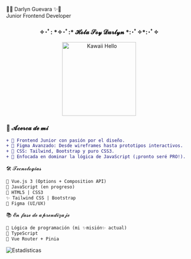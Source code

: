 🌸✨ Darlyn Guevara ✨🌸 <br/>
Junior Frontend Developer

<h3 align="center"> 
  ✧･ﾟ: *✧･ﾟ:* 𝓗𝓸𝓵𝓪 𝓢𝓸𝔂 𝓓𝓪𝓻𝓵𝔂𝓷 *:･ﾟ✧*:･ﾟ✧
</h3>

<p align="center">
  <img src="https://media.tenor.com/Feo_J4HwNnkAAAAi/cute.gif" width="200" alt="Kawaii Hello">
</p>

### **💝 𝓐𝓬𝓮𝓻𝓬𝓪 𝓭𝓮 𝓶𝓲**  
```diff
+ 🎀 Frontend Junior con pasión por el diseño.
+ 🎨 Figma Avanzado: Desde wireframes hasta prototipos interactivos.
+ 🌈 CSS: Tailwind, Bootstrap y puro CSS3.
+ 🧠 Enfocada en dominar la lógica de JavaScript (¡pronto seré PRO!).
```
🛠️ 𝓣𝓮𝓬𝓷𝓸𝓵𝓸𝓰𝓲𝓪𝓼
```diff
🌷 Vue.js 3 (Options + Composition API)  
🌸 JavaScript (en progreso)  
🍑 HTML5 | CSS3 
✨ Tailwind CSS | Bootstrap  
🍧 Figma (UI/UX)
```
📚 𝓔𝓷 𝓯𝓪𝓼𝓮 𝓭𝓮 𝓪𝓹𝓻𝓮𝓷𝓭𝓲𝔃𝓪𝓳𝓮
```diff
📖 Lógica de programación (mi ✨misión✨ actual)  
📖 TypeScript  
📖 Vue Router + Pinia
```
![Estadísticas](https://github-readme-stats.vercel.app/api?username=Dari-dev&show_icons=true&theme=radical)
